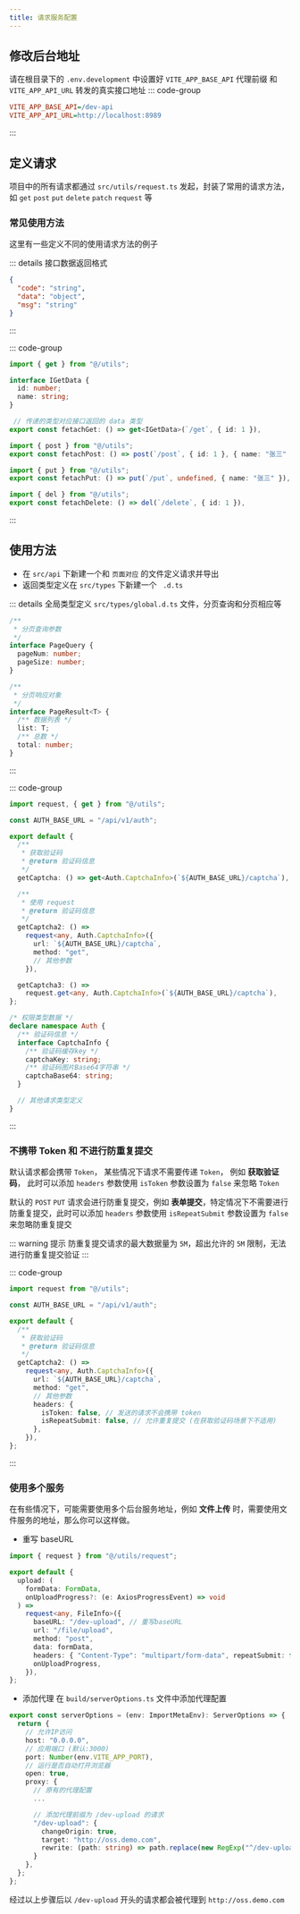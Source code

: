 ```yaml
---
title: 请求服务配置
---
```


## 修改后台地址

请在根目录下的 `.env.development` 中设置好 `VITE_APP_BASE_API` 代理前缀 和 `VITE_APP_API_URL` 转发的真实接口地址
::: code-group

```ini [.env.development]
VITE_APP_BASE_API=/dev-api
VITE_APP_API_URL=http://localhost:8989
```

:::

## 定义请求

项目中的所有请求都通过 `src/utils/request.ts` 发起，封装了常用的请求方法，如 `get` `post` `put` `delete` `patch` `request` 等

### 常见使用方法

这里有一些定义不同的使用请求方法的例子

::: details 接口数据返回格式

```json
{
  "code": "string",
  "data": "object",
  "msg": "string"
}
```

:::

::: code-group

```ts [GET请求]
import { get } from "@/utils";

interface IGetData {
  id: number;
  name: string;
}

 // 传递的类型对应接口返回的 data 类型
export const fetachGet: () => get<IGetData>(`/get`, { id: 1 }),
```

```ts [POST请求]
import { post } from "@/utils";
export const fetachPost: () => post(`/post`, { id: 1 }, { name: "张三" }),
```

```ts [PUT请求]
import { put } from "@/utils";
export const fetachPut: () => put(`/put`, undefined, { name: "张三" }),
```

```ts [DELETE请求]
import { del } from "@/utils";
export const fetachDelete: () => del(`/delete`, { id: 1 }),
```

:::

## 使用方法

- 在 `src/api` 下新建一个和 `页面对应` 的文件定义请求并导出
- 返回类型定义在 `src/types` 下新建一个 ` .d.ts`

::: details 全局类型定义 `src/types/global.d.ts` 文件，分页查询和分页相应等

```ts
/**
 * 分页查询参数
 */
interface PageQuery {
  pageNum: number;
  pageSize: number;
}

/**
 * 分页响应对象
 */
interface PageResult<T> {
  /** 数据列表 */
  list: T;
  /** 总数 */
  total: number;
}
```

:::

::: code-group

```ts [src/api/auth.ts]
import request, { get } from "@/utils";

const AUTH_BASE_URL = "/api/v1/auth";

export default {
  /**
   * 获取验证码
   * @return 验证码信息
   */
  getCaptcha: () => get<Auth.CaptchaInfo>(`${AUTH_BASE_URL}/captcha`),

  /**
   * 使用 request
   * @return 验证码信息
   */
  getCaptcha2: () =>
    request<any, Auth.CaptchaInfo>({
      url: `${AUTH_BASE_URL}/captcha`,
      method: "get",
      // 其他参数
    }),

  getCaptcha3: () =>
    request.get<any, Auth.CaptchaInfo>(`${AUTH_BASE_URL}/captcha`),
};
```

```ts [src/types/auth.d.ts]
/* 权限类型数据 */
declare namespace Auth {
  /** 验证码信息 */
  interface CaptchaInfo {
    /** 验证码缓存key */
    captchaKey: string;
    /** 验证码图片Base64字符串 */
    captchaBase64: string;
  }

  // 其他请求类型定义
}
```

:::

### 不携带 Token 和 不进行防重复提交

默认请求都会携带 `Token`， 某些情况下请求不需要传递 `Token`， 例如 **获取验证码**， 此时可以添加 `headers` 参数使用 `isToken` 参数设置为 `false` 来忽略 `Token`

默认的 `POST` `PUT` 请求会进行防重复提交，例如 **表单提交**，特定情况下不需要进行防重复提交，此时可以添加 `headers` 参数使用 `isRepeatSubmit` 参数设置为 `false` 来忽略防重复提交

::: warning 提示
防重复提交请求的最大数据量为 `5M`，超出允许的 `5M` 限制，无法进行防重复提交验证
:::

::: code-group

```ts [src/api/auth.ts]
import request from "@/utils";

const AUTH_BASE_URL = "/api/v1/auth";

export default {
  /**
   * 获取验证码
   * @return 验证码信息
   */
  getCaptcha2: () =>
    request<any, Auth.CaptchaInfo>({
      url: `${AUTH_BASE_URL}/captcha`,
      method: "get",
      // 其他参数
      headers: {
        isToken: false, // 发送的请求不会携带 token
        isRepeatSubmit: false, // 允许重复提交 (在获取验证码场景下不适用)
      },
    }),
};
```

:::

### 使用多个服务

在有些情况下，可能需要使用多个后台服务地址，例如 **文件上传** 时，需要使用文件服务的地址，那么你可以这样做。

- 重写 baseURL

```ts [/src/api/upload.ts]
import { request } from "@/utils/request";

export default {
  upload: (
    formData: FormData,
    onUploadProgress?: (e: AxiosProgressEvent) => void
  ) =>
    request<any, FileInfo>({
      baseURL: "/dev-upload", // 重写baseURL
      url: "/file/upload",
      method: "post",
      data: formData,
      headers: { "Content-Type": "multipart/form-data", repeatSubmit: false },
      onUploadProgress,
    }),
};
```

- 添加代理
  在 `build/serverOptions.ts` 文件中添加代理配置

```ts [build/serverOptions.ts]
export const serverOptions = (env: ImportMetaEnv): ServerOptions => {
  return {
    // 允许IP访问
    host: "0.0.0.0",
    // 应用端口 (默认:3000)
    port: Number(env.VITE_APP_PORT),
    // 运行是否自动打开浏览器
    open: true,
    proxy: {
      // 原有的代理配置
      ...

      // 添加代理前缀为 /dev-upload 的请求
      "/dev-upload": {
        changeOrigin: true,
        target: "http://oss.demo.com",
        rewrite: (path: string) => path.replace(new RegExp("^/dev-upload", ""),
      }
    },
  };
};
```

经过以上步骤后以 `/dev-upload` 开头的请求都会被代理到 `http://oss.demo.com`
